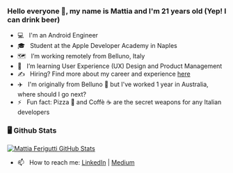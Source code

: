 ### Hello everyone 👋, my name is Mattia and I'm 21 years old (Yep! I can drink beer)

- 💻 &nbsp; I'm an Android Engineer
- 🎓 &nbsp; Student at the Apple Developer Academy in Naples
- 🗺️ &nbsp; I’m working remotely from Belluno, Italy
- 🎨 &nbsp; I’m learning User Experience (UX) Design and Product Management
- ✍️ &nbsp; Hiring? Find more about my career and experience [here](https://www.linkedin.com/in/mattia-ferigutti/)
- ✈️ &nbsp; I'm originally from Belluno 🗻 but I've worked 1 year in Australia, where should I go next?
- ⚡ &nbsp; Fun fact: Pizza 🍕 and Coffè ☕ are the secret weapons for any Italian developers

### 🖥️ Github Stats

[![Mattia Ferigutti GitHub Stats](https://github-readme-stats.vercel.app/api?username=mattiaferigutti&show_icons=true&count_private=true&title_color=fff&icon_color=79ff97&text_color=9f9f9f&bg_color=151515)](https://github.com/mattiaferigutti)

- 📫 &nbsp; How to reach me: [LinkedIn](https://www.linkedin.com/in/mattia-ferigutti/) | [Medium](https://mattiaferigutti.medium.com/)
